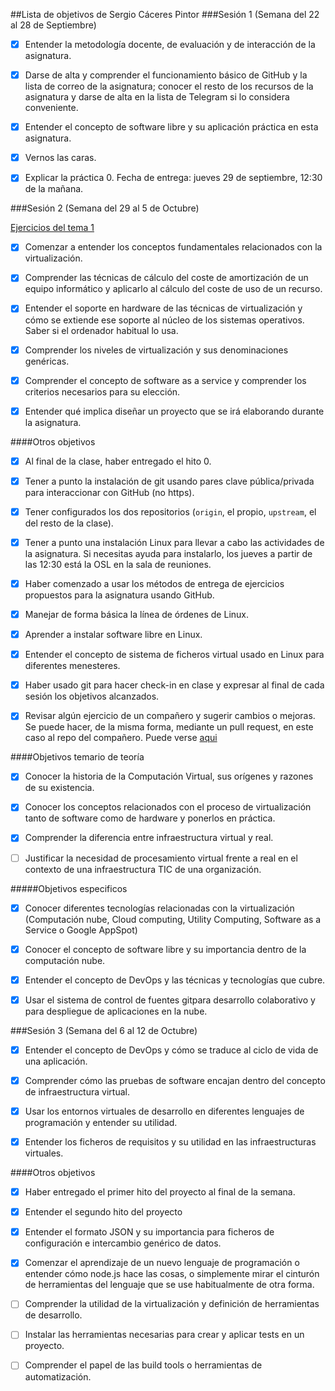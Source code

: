 ##Lista de objetivos de Sergio Cáceres Pintor
###Sesión 1 (Semana del 22 al 28 de Septiembre)

- [x]	Entender la metodología docente, de evaluación y de interacción de la asignatura.

- [x] 	Darse de alta y comprender el funcionamiento básico de GitHub y la lista de correo de la asignatura; conocer el resto de los recursos de la asignatura y darse de alta en la lista de Telegram si lo considera conveniente.

- [x] 	Entender el concepto de software libre y su aplicación práctica en esta asignatura.

- [x] 	Vernos las caras.

- [x]	Explicar la práctica 0. Fecha de entrega: jueves 29 de septiembre, 12:30 de la mañana.


###Sesión 2 (Semana del 29 al 5 de Octubre)

[Ejercicios del tema 1](https://github.com/sergiocaceres/IV-Ejercicios/blob/master/Ejercicios/EjerciciosTema1.md)

- [x]	Comenzar a entender los conceptos fundamentales relacionados con la virtualización.

- [x]	Comprender las técnicas de cálculo del coste de amortización de un equipo informático y aplicarlo al cálculo del coste de uso de un recurso.

- [x]	Entender el soporte en hardware de las técnicas de virtualización y cómo se extiende ese soporte al núcleo de los sistemas operativos. Saber si el ordenador habitual lo usa.

- [x]	Comprender los niveles de virtualización y sus denominaciones genéricas.

- [x]	Comprender el concepto de software as a service y comprender los criterios necesarios para su elección.

- [x]	Entender qué implica diseñar un proyecto que se irá elaborando durante la asignatura. 

####Otros objetivos

- [x]	Al final de la clase, haber entregado el hito 0.

- [x]	Tener a punto la instalación de git usando pares clave pública/privada para interaccionar con GitHub (no https).

- [x]	Tener configurados los dos repositorios (``origin``, el propio, ``upstream``, el del resto de la clase).

- [x]	Tener a punto una instalación Linux para llevar a cabo las actividades de la asignatura. Si necesitas ayuda para instalarlo, los jueves a partir de las 12:30 está la OSL en la sala de reuniones.

- [x]	Haber comenzado a usar los métodos de entrega de ejercicios propuestos para la asignatura usando GitHub.

- [x]	Manejar de forma básica la línea de órdenes de Linux.

- [x]	Aprender a instalar software libre en Linux.

- [x]	Entender el concepto de sistema de ficheros virtual usado en Linux para diferentes menesteres.

- [x]	Haber usado git para hacer check-in en clase y expresar al final de cada sesión los objetivos alcanzados.

- [x]	Revisar algún ejercicio de un compañero y sugerir cambios o mejoras. Se puede hacer, de la misma forma, mediante un pull request, en este caso al repo del compañero. Puede verse [aqui](https://github.com/Miguelmoral/IV/issues/9)

####Objetivos temario de teoría

- [x]	Conocer la historia de la Computación Virtual, sus orígenes y razones de su existencia.

- [x]	Conocer los conceptos relacionados con el proceso de virtualización tanto de software como de hardware y ponerlos en práctica.

- [x]	Comprender la diferencia entre infraestructura virtual y real.

- [ ]	Justificar la necesidad de procesamiento virtual frente a real en el contexto de una infraestructura TIC de una organización.

#####Objetivos especificos

- [x]	Conocer diferentes tecnologías relacionadas con la virtualización (Computación nube, Cloud computing, Utility Computing, Software as a Service o Google AppSpot)

- [x]	Conocer el concepto de software libre y su importancia dentro de la computación nube.

- [x]	Entender el concepto de DevOps y las técnicas y tecnologías que cubre.

- [x]	Usar el sistema de control de fuentes gitpara desarrollo colaborativo y para despliegue de aplicaciones en la nube.


###Sesión 3 (Semana del 6 al 12 de Octubre)


- [x]	Entender el concepto de DevOps y cómo se traduce al ciclo de vida de una aplicación.

- [x]	Comprender cómo las pruebas de software encajan dentro del concepto de infraestructura virtual.

- [x]	Usar los entornos virtuales de desarrollo en diferentes lenguajes de programación y entender su utilidad.

- [x]	Entender los ficheros de requisitos y su utilidad en las infraestructuras virtuales.

####Otros objetivos

- [x]	Haber entregado el primer hito del proyecto al final de la semana.

- [x]	Entender el segundo hito del proyecto

- [x]	Entender el formato JSON y su importancia para ficheros de configuración e intercambio genérico de datos.

- [x]	Comenzar el aprendizaje de un nuevo lenguaje de programación o entender cómo node.js hace las cosas, o simplemente mirar el cinturón de herramientas del lenguaje que se use habitualmente de otra forma.

- [ ]	Comprender la utilidad de la virtualización y definición de herramientas de desarrollo.

- [ ]	Instalar las herramientas necesarias para crear y aplicar tests en un proyecto.

- [ ]	Comprender el papel de las build tools o herramientas de automatización.